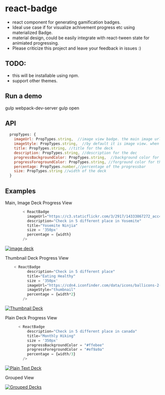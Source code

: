 # react-badge

-  react component for generating gamification badges.
-  Ideal use case if for visualize achivement progress etc using materialized Badge.
-  material design, could be easily integrate with react-tween state for animiated progressing. 
-  Please criticize this project and leave your feedback in issues :)


## TODO:
- this will be installable using npm.
- support other themes. 

## Run a demo
gulp webpack-dev-server
gulp open


## API
```javascript
  propTypes: {
    imageUrl: PropTypes.string,  //image view badge. the main image url
    imageStyle: PropTypes.string,  //by default it is image view. when specify 'thumbnail', it switch to thumbnail mode
    title: PropTypes.string, //title for the deck
    description: PropTypes.string, //description for the dec
    progressBackgroundColor: PropTypes.string,  //background color for the progressbar
    progressForegroundColor: PropTypes.string, //forground color for the progressbar
    percentage: PropTypes.number,//percentage of the progressbar
    size: PropTypes.string //width of the deck
  }
```

## Examples

Main, Image Deck Progress View
```javascript
        < ReactBadge
          imageUrl="https://c3.staticflickr.com/3/2917/14333867272_acc4372727_b.jpg"
          description="Check in 5 different place in Yosemite"
          title="Yosemite Ninjia"
          size = '350px'
          percentage = {width}
        />
```
[![image deck](https://github.com/vanessachem/react-badge/blob/master/assets/imgBadge.gif)](#features)

Thumbnail Deck Progress View
```javascript
    < ReactBadge
          description="Check in 5 different place"
          title="Eating Healthy"
          size = '350px'
          imageUrl="https://cdn4.iconfinder.com/data/icons/ballicons-2-free/100/pencil-128.png"
          imageStyle="thumbnail"
          percentage = {width*2}
        />
```
[![Thumbnail Deck](https://github.com/vanessachem/react-badge/blob/master/assets/thumbBadge.gif)](#features)

Plain Deck Progress View
```javascript
      < ReactBadge
          description="Check in 5 different place in canada"
          title="Monthly Hiking"
          size = '350px'
          progressBackgroundColor = "#ffebee"
          progressForegroundColor = "#ef9a9a"
          percentage = {width/3}
        />

```
[![Plain Text Deck](https://github.com/vanessachem/react-badge/blob/master/assets/plainBadge.gif)](#features)

Grouped View

[![Grouped Decks](https://github.com/vanessachem/react-badge/blob/master/assets/screenshot.png)](#features)
